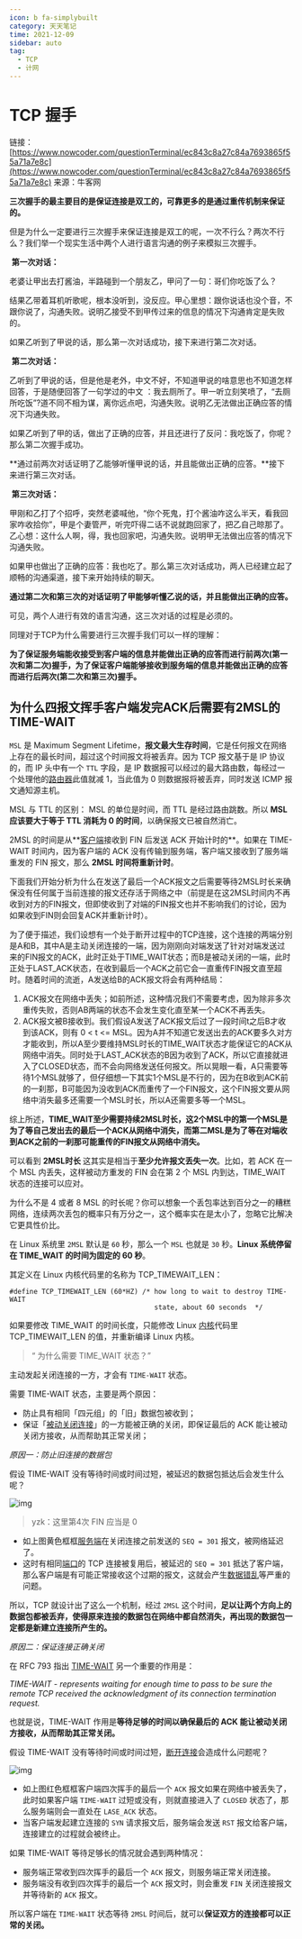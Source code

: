 ```yaml
---
icon: b fa-simplybuilt
category: 天天笔记
time: 2021-12-09
sidebar: auto
tag:
  - TCP
  - 计网
---
```


# TCP 握手

链接：[https://www.nowcoder.com/questionTerminal/ec843c8a27c84a7693865f55a71a7e8c](https://www.nowcoder.com/questionTerminal/ec843c8a27c84a7693865f55a71a7e8c)
来源：牛客网


**三次握手的最主要目的是保证连接是双工的，可靠更多的是通过重传机制来保证的。**  

​      但是为什么一定要进行三次握手来保证连接是双工的呢，一次不行么？两次不行么？我们举一个现实生活中两个人进行语言沟通的例子来模拟三次握手。 

​      **第一次对话：**  

​    老婆让甲出去打酱油，半路碰到一个朋友乙，甲问了一句：哥们你吃饭了么？ 

  结果乙带着耳机听歌呢，根本没听到，没反应。甲心里想：跟你说话也没个音，不跟你说了，沟通失败。说明乙接受不到甲传过来的信息的情况下沟通肯定是失败的。 

  如果乙听到了甲说的话，那么第一次对话成功，接下来进行第二次对话。 

​      **第二次对话：**  

​     乙听到了甲说的话，但是他是老外，中文不好，不知道甲说的啥意思也不知道怎样回答，于是随便回答了一句学过的中文  ：我去厕所了。甲一听立刻笑喷了，“去厕所吃饭”?道不同不相为谋，离你远点吧，沟通失败。说明乙无法做出正确应答的情况下沟通失败。 

  如果乙听到了甲的话，做出了正确的应答，并且还进行了反问：我吃饭了，你呢？那么第二次握手成功。 

  **通过前两次对话证明了乙能够听懂甲说的话，并且能做出正确的应答。**接下来进行第三次对话。 

​      **第三次对话：**  

  甲刚和乙打了个招呼，突然老婆喊他，“你个死鬼，打个酱油咋这么半天，看我回家咋收拾你”，甲是个妻管严，听完吓得二话不说就跑回家了，把乙自己晾那了。乙心想：这什么人啊，得，我也回家吧，沟通失败。说明甲无法做出应答的情况下沟通失败。 

  如果甲也做出了正确的应答：我也吃了。那么第三次对话成功，两人已经建立起了顺畅的沟通渠道，接下来开始持续的聊天。 

  **通过第二次和第三次的对话证明了甲能够听懂乙说的话，并且能做出正确的应答。**

  可见，两个人进行有效的语言沟通，这三次对话的过程是必须的。 

  同理对于TCP为什么需要进行三次握手我们可以一样的理解： 

​            **为了保证服务端能收接受到客户端的信息并能做出正确的应答而进行前两次(第一次和第二次)握手，为了保证客户端能够接收到服务端的信息并能做出正确的应答而进行后两次(第二次和第三次)握手。**



## 为什么四报文挥手客户端发完ACK后需要有2MSL的TIME-WAIT

`MSL` 是 Maximum Segment Lifetime，**报文最大生存时间**，它是任何报文在网络上存在的最长时间，超过这个时间报文将被丢弃。因为 TCP 报文基于是 IP 协议的，而 IP 头中有一个 `TTL` 字段，是 IP 数据报可以经过的最大路由数，每经过一个处理他的[路由器](https://www.zhihu.com/search?q=路由器&search_source=Entity&hybrid_search_source=Entity&hybrid_search_extra={"sourceType"%3A"answer"%2C"sourceId"%3A2005038284})此值就减 1，当此值为 0 则数据报将被丢弃，同时发送 ICMP 报文通知源主机。

MSL 与 TTL 的区别： MSL 的单位是时间，而 TTL 是经过路由跳数。所以 **MSL 应该要大于等于 TTL 消耗为 0 的时间**，以确保报文已被自然消亡。

2MSL 的时间是从**[客户端](https://www.zhihu.com/search?q=客户端&search_source=Entity&hybrid_search_source=Entity&hybrid_search_extra={"sourceType"%3A"answer"%2C"sourceId"%3A2005038284})接收到 FIN 后发送 ACK 开始计时的**。如果在 TIME-WAIT 时间内，因为客户端的 ACK 没有传输到服务端，客户端又接收到了服务端重发的 FIN 报文，那么 **2MSL 时间将重新计时**。

下面我们开始分析为什么在发送了最后一个ACK报文之后需要等待2MSL时长来确保没有任何属于当前连接的报文还存活于网络之中（前提是在这2MSL时间内不再收到对方的FIN报文，但即使收到了对端的FIN报文也并不影响我们的讨论，因为如果收到FIN则会回复ACK并重新计时）。

为了便于描述，我们设想有一个处于断开过程中的TCP连接，这个连接的两端分别是A和B，其中A是主动关闭连接的一端，因为刚刚向对端发送了针对对端发送过来的FIN报文的ACK，此时正处于TIME_WAIT状态；而B是被动关闭的一端，此时正处于LAST_ACK状态，在收到最后一个ACK之前它会一直重传FIN报文直至超时。随着时间的流逝，A发送给B的ACK报文将会有两种结局：

1. ACK报文在网络中丢失；如前所述，这种情况我们不需要考虑，因为除非多次重传失败，否则AB两端的状态不会发生变化直至某一个ACK不再丢失。
2. ACK报文被B接收到。我们假设A发送了ACK报文后过了一段时间t之后B才收到该ACK，则有 0 < t <= MSL。因为A并不知道它发送出去的ACK要多久对方才能收到，所以A至少要维持MSL时长的TIME_WAIT状态才能保证它的ACK从网络中消失。同时处于LAST_ACK状态的B因为收到了ACK，所以它直接就进入了CLOSED状态，而不会向网络发送任何报文。所以晃眼一看，A只需要等待1个MSL就够了，但仔细想一下其实1个MSL是不行的，因为在B收到ACK前的一刹那，B可能因为没收到ACK而重传了一个FIN报文，这个FIN报文要从网络中消失最多还需要一个MSL时长，所以A还需要多等一个MSL。

综上所述，**TIME_WAIT至少需要持续2MSL时长，这2个MSL中的第一个MSL是为了等自己发出去的最后一个ACK从网络中消失，而第二MSL是为了等在对端收到ACK之前的一刹那可能重传的FIN报文从网络中消失。**

可以看到 **2MSL时长** 这其实是相当于**至少允许报文丢失一次**。比如，若 ACK 在一个 MSL 内丢失，这样被动方重发的 FIN 会在第 2 个 MSL 内到达，TIME_WAIT 状态的连接可以应对。

为什么不是 4 或者 8 MSL 的时长呢？你可以想象一个丢包率达到百分之一的糟糕网络，连续两次丢包的概率只有万分之一，这个概率实在是太小了，忽略它比解决它更具性价比。

在 Linux 系统里 `2MSL` 默认是 `60` 秒，那么一个 `MSL` 也就是 `30` 秒。**Linux 系统停留在 TIME_WAIT 的时间为固定的 60 秒**。

其定义在 Linux 内核代码里的名称为 TCP_TIMEWAIT_LEN：

```text
#define TCP_TIMEWAIT_LEN (60*HZ) /* how long to wait to destroy TIME-WAIT 
                                    state, about 60 seconds  */
```

如果要修改 TIME_WAIT 的时间长度，只能修改 Linux [内核](https://www.zhihu.com/search?q=内核&search_source=Entity&hybrid_search_source=Entity&hybrid_search_extra={"sourceType"%3A"answer"%2C"sourceId"%3A2005038284})代码里 TCP_TIMEWAIT_LEN 的值，并重新编译 Linux 内核。

> “ 为什么需要 TIME_WAIT 状态？”

主动发起关闭连接的一方，才会有 `TIME-WAIT` 状态。

需要 TIME-WAIT 状态，主要是两个原因：

- 防止具有相同「四元组」的「旧」数据包被收到；
- 保证「[被动关闭连接](https://www.zhihu.com/search?q=被动关闭连接&search_source=Entity&hybrid_search_source=Entity&hybrid_search_extra={"sourceType"%3A"answer"%2C"sourceId"%3A2005038284})」的一方能被正确的关闭，即保证最后的 ACK 能让被动关闭方接收，从而帮助其正常关闭；

*原因一：防止旧连接的数据包*

假设 TIME-WAIT 没有等待时间或时间过短，被延迟的数据包抵达后会发生什么呢？

![img](https://gitee.com/yzketx/image-markdown/raw/master/img/202112091645763.jpeg)

> yzk：这里第4次  FIN 应当是 0

- 如上图黄色框框[服务端](https://www.zhihu.com/search?q=服务端&search_source=Entity&hybrid_search_source=Entity&hybrid_search_extra={"sourceType"%3A"answer"%2C"sourceId"%3A2005038284})在关闭连接之前发送的 `SEQ = 301` 报文，被网络延迟了。
- 这时有相同[端口](https://www.zhihu.com/search?q=端口&search_source=Entity&hybrid_search_source=Entity&hybrid_search_extra={"sourceType"%3A"answer"%2C"sourceId"%3A2005038284})的 TCP 连接被复用后，被延迟的 `SEQ = 301` 抵达了客户端，那么客户端是有可能正常接收这个过期的报文，这就会产生[数据错乱](https://www.zhihu.com/search?q=数据错乱&search_source=Entity&hybrid_search_source=Entity&hybrid_search_extra={"sourceType"%3A"answer"%2C"sourceId"%3A2005038284})等严重的问题。

所以，TCP 就设计出了这么一个机制，经过 `2MSL` 这个时间，**足以让两个方向上的数据包都被丢弃，使得原来连接的数据包在网络中都自然消失，再出现的数据包一定都是新建立连接所产生的。**

*原因二：保证连接正确关闭*

在 RFC 793 指出 [TIME-WAIT](https://www.zhihu.com/search?q=TIME-WAIT&search_source=Entity&hybrid_search_source=Entity&hybrid_search_extra={"sourceType"%3A"answer"%2C"sourceId"%3A2005038284}) 另一个重要的作用是：

*TIME-WAIT - represents waiting for enough time to pass to be sure the remote TCP received the acknowledgment of its connection termination request.*

也就是说，TIME-WAIT 作用是**等待足够的时间以确保最后的 ACK 能让被动关闭方接收，从而帮助其正常关闭。**

假设 TIME-WAIT 没有等待时间或时间过短，[断开连接](https://www.zhihu.com/search?q=断开连接&search_source=Entity&hybrid_search_source=Entity&hybrid_search_extra={"sourceType"%3A"answer"%2C"sourceId"%3A2005038284})会造成什么问题呢？

![img](https://pic1.zhimg.com/80/v2-6a44dd001ef2ece18297121c90305861_720w.jpg?source=1940ef5c)

- 如上图红色框框客户端四次挥手的最后一个 `ACK` 报文如果在网络中被丢失了，此时如果客户端 `TIME-WAIT` 过短或没有，则就直接进入了 `CLOSED` 状态了，那么服务端则会一直处在 `LASE_ACK` 状态。
- 当客户端发起建立连接的 `SYN` 请求报文后，服务端会发送 `RST` 报文给客户端，连接建立的过程就会被终止。

如果 TIME-WAIT 等待足够长的情况就会遇到两种情况：

- 服务端正常收到四次挥手的最后一个 `ACK` 报文，则服务端正常关闭连接。
- 服务端没有收到四次挥手的最后一个 `ACK` 报文时，则会重发 `FIN` 关闭连接报文并等待新的 `ACK` 报文。

所以客户端在 `TIME-WAIT` 状态等待 `2MSL` 时间后，就可以**保证双方的连接都可以正常的关闭。**